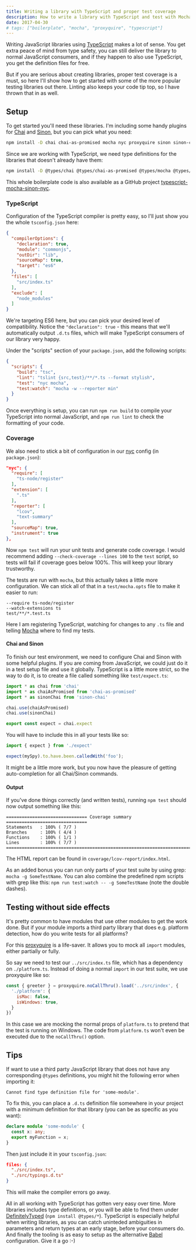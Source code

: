 ```yaml
---
title: Writing a library with TypeScript and proper test coverage
description: How to write a library with TypeScript and test with Mocha, Sinon and Chai. Best practices for testing and using proxyquire to mock imports.
date: 2017-04-30
# tags: ["boilerplate", "mocha", "proxyquire", "typescript"]
---
```


Writing JavaScript libraries using [TypeScript](https://www.typescriptlang.org/) makes a lot of sense. You get extra peace of mind from type safety, you can still deliver the library to normal JavaScript consumers, and if they happen to also use TypeScript, you get the definition files for free.

But if you are serious about creating libraries, proper test coverage is a must, so here I'll show how to get started with some of the more popular testing libraries out there. Linting also keeps your code tip top, so I have thrown that in as well.

<!-- more-->

## Setup

To get started you'll need these libraries. I'm including some handy plugins for [Chai](https://chaijs.com/) and [Sinon](https://sinonjs.org/), but you can pick what you need:

```bash
npm install -D chai chai-as-promised mocha nyc proxyquire sinon sinon-chai ts-node tslint typescript
```

Since we are working with TypeScript, we need type definitions for the libraries that doesn't already have them:

```bash
npm install -D @types/chai @types/chai-as-promised @types/mocha @types/node @types/proxyquire @types/sinon @types/sinon-chai
```

This whole boilerplate code is also available as a GitHub project [typescript-mocha-sinon-nyc](https://github.com/omichelsen/typescript-mocha-sinon-nyc).


### TypeScript

Configuration of the TypeScript compiler is pretty easy, so I'll just show you the whole `tsconfig.json` here:

```json
{
  "compilerOptions": {
    "declaration": true,
    "module": "commonjs",
    "outDir": "lib",
    "sourceMap": true,
    "target": "es6"
  },
  "files": [
    "src/index.ts"
  ],
  "exclude": [
    "node_modules"
  ]
}
```

We're targeting ES6 here, but you can pick your desired level of compatibility. Notice the `"declaration": true` - this means that we'll automatically output `.d.ts` files, which will make TypeScript consumers of our library very happy.

Under the "scripts" section of your `package.json`, add the following scripts:

```json
{
  "scripts": {
    "build": "tsc",
    "lint": "tslint {src,test}/**/*.ts --format stylish",
    "test": "nyc mocha",
    "test:watch": "mocha -w --reporter min"
  }
}
```

Once everything is setup, you can run `npm run build` to compile your TypeScript into normal JavaScript, and `npm run lint` to check the formatting of your code.


### Coverage

We also need to stick a bit of configuration in our [nyc](https://github.com/istanbuljs/nyc) config (in `package.json`):

```json
"nyc": {
  "require": [
    "ts-node/register"
  ],
  "extension": [
    ".ts"
  ],
  "reporter": [
    "lcov",
    "text-summary"
  ],
  "sourceMap": true,
  "instrument": true
},
```

Now `npm test` will run your unit tests and generate code coverage. I would recommend adding `--check-coverage --lines 100` to the `test` script, so tests will fail if coverage goes below 100%. This will keep your library trustworthy.

The tests are run with `mocha`, but this actually takes a little more configuration. We can stick all of that in a `test/mocha.opts` file to make it easier to run:

```shell
--require ts-node/register
--watch-extensions ts
test/**/*.test.ts
```

Here I am registering TypeScript, watching for changes to any `.ts` file and telling [Mocha](https://mochajs.org/) where to find my tests.


#### Chai and Sinon

To finish our test environment, we need to configure Chai and Sinon with some helpful plugins. If you are coming from JavaScript, we could just do it in a test setup file and use it globally. TypeScript is a little more strict, so the way to do it, is to create a file called something like `test/expect.ts`:

```js
import * as chai from 'chai'
import * as chaiAsPromised from 'chai-as-promised'
import * as sinonChai from 'sinon-chai'

chai.use(chaiAsPromised)
chai.use(sinonChai)

export const expect = chai.expect
```

You will have to include this in all your tests like so:

```js
import { expect } from './expect'

expect(mySpy).to.have.been.calledWith('foo');
```

It might be a little more work, but you now have the pleasure of getting auto-completion for all Chai/Sinon commands.


#### Output

If you've done things correctly (and written tests), running `npm test` should now output something like this:

```shell
=============================== Coverage summary ===============================
Statements   : 100% ( 7/7 )
Branches     : 100% ( 4/4 )
Functions    : 100% ( 1/1 )
Lines        : 100% ( 7/7 )
================================================================================
```

The HTML report can be found in `coverage/lcov-report/index.html`.

As an added bonus you can run only parts of your test suite by using grep: `mocha -g SomeTestName`. You can also combine the predefined npm scripts with grep like this: `npm run test:watch -- -g SomeTestName` (note the double dashes).


## Testing without side effects

It's pretty common to have modules that use other modules to get the work done. But if your module imports a third party library that does e.g. platform detection, how do you write tests for all platforms?

For this [proxyquire](https://github.com/thlorenz/proxyquire) is a life-saver. It allows you to mock all `import` modules, either partially or fully.

So say we need to test our `../src/index.ts` file, which has a dependency on `./platform.ts`. Instead of doing a normal `import` in our test suite, we use proxyquire like so:

```js
const { greeter } = proxyquire.noCallThru().load('../src/index', {
  './platform': {
    isMac: false,
    isWindows: true,
  }
})
```

In this case we are mocking the normal props of `platform.ts` to pretend that the test is running on Windows. The code from `platform.ts` won't even be executed due to the `noCallThru()` option.


## Tips

If want to use a third party JavaScript library that does not have any corresponding `@types` definitions, you might hit the following error when importing it:

```
Cannot find type definition file for 'some-module'.
```

To fix this, you can place a `.d.ts` definition file somewhere in your project with a minimum definition for that library (you can be as specific as you want):

```ts
declare module 'some-module' {
  const x: any;
  export myFunction = x;
}
```

Then just include it in your `tsconfig.json`:

```json
files: {
  "./src/index.ts",
  "./src/typings.d.ts"
}
```

This will make the compiler errors go away.

All in all working with TypeScript has gotten very easy over time. More libraries includes type definitions, or you will be able to find them under [DefinitelyTyped](https://github.com/DefinitelyTyped/DefinitelyTyped) (`npm install @types/*`). TypeScript is especially helpful when writing libraries, as you can catch uninteded ambiguities in parameters and return types at an early stage, before your consumers do. And finally the tooling is as easy to setup as the alternative [Babel](https://babeljs.io/) configuration. Give it a go :-)
